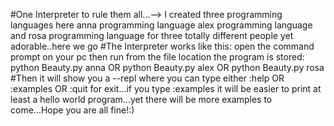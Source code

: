 #One Interpreter to rule them all...--> I created three programming languages here anna programming language alex programming language and rosa programming language for three totally different people yet adorable..here we go
#The Interpreter works like this: open the command prompt on your pc then run from the file location the program is stored: python Beauty.py anna  OR python Beauty.py alex OR python Beauty.py rosa
#Then it will show you a --repl where you can type either  :help OR :examples OR :quit for exit...if you type :examples it will be easier to print at least a hello world program...yet there will be more examples to come...Hope you are all fine!:)
